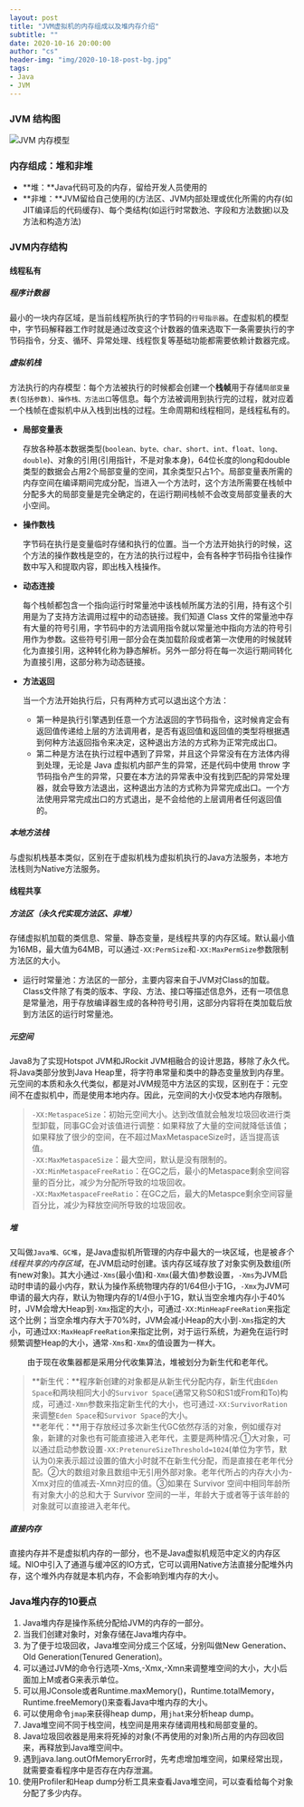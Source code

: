 ```yaml
---
layout: post
title: "JVM虚拟机的内存组成以及堆内存介绍"
subtitle: ""
date: 2020-10-16 20:00:00
author: "cs"
header-img: "img/2020-10-18-post-bg.jpg"
tags: 
- Java
- JVM
---
```


### JVM 结构图

![JVM 内存模型](https://tva1.sinaimg.cn/large/007S8ZIlgy1gjpzpp77hej30lq0pcgom.jpg)

### 内存组成：堆和非堆

* **堆：**Java代码可及的内存，留给开发人员使用的
* **非堆：**JVM留给自己使用的(方法区、JVM内部处理或优化所需的内存(如JIT编译后的代码缓存)、每个类结构(如运行时常数池、字段和方法数据)以及方法和构造方法)

### JVM内存结构

#### 线程私有

##### 程序计数器

最小的一块内存区域，是当前线程所执行的字节码的```行号指示器```。在虚拟机的模型中，字节码解释器工作时就是通过改变这个计数器的值来选取下一条需要执行的字节码指令，分支、循环、异常处理、线程恢复等基础功能都需要依赖计数器完成。

##### 虚拟机栈

方法执行的内存模型：每个方法被执行的时候都会创建一个**栈帧**用于存储```局部变量表(包括参数)、操作栈、方法出口```等信息。每个方法被调用到执行完的过程，就对应着一个栈帧在虚拟机中从入栈到出栈的过程。生命周期和线程相同，是线程私有的。

- **局部变量表**   

  存放各种基本数据类型(```boolean、byte、char、short、int、float、long、double```)、对象的引用(引用指针，不是对象本身)，64位长度的long和double类型的数据会占用2个局部变量的空间，其余类型只占1个。局部变量表所需的内存空间在编译期间完成分配，当进入一个方法时，这个方法所需要在栈帧中分配多大的局部变量是完全确定的，在运行期间栈帧不会改变局部变量表的大小空间。

- **操作数栈**  

  字节码在执行是变量临时存储和执行的位置。当一个方法开始执行的时候，这个方法的操作数栈是空的，在方法的执行过程中，会有各种字节码指令往操作数中写入和提取内容，即出栈入栈操作。

- **动态连接**  

  每个栈帧都包含一个指向运行时常量池中该栈帧所属方法的引用，持有这个引用是为了支持方法调用过程中的动态链接。我们知道 Class 文件的常量池中存有大量的符号引用，字节码中的方法调用指令就以常量池中指向方法的符号引用作为参数。这些符号引用一部分会在类加载阶段或者第一次使用的时候就转化为直接引用，这种转化称为静态解析。另外一部分将在每一次运行期间转化为直接引用，这部分称为动态链接。

- **方法返回**  

  当一个方法开始执行后，只有两种方式可以退出这个方法：

  - 第一种是执行引擎遇到任意一个方法返回的字节码指令，这时候肯定会有返回值传递给上层的方法调用者，是否有返回值和返回值的类型将根据遇到何种方法返回指令来决定，这种退出方法的方式称为正常完成出口。
  - 第二种是方法在执行过程中遇到了异常，并且这个异常没有在方法体内得到处理，无论是 Java 虚拟机内部产生的异常，还是代码中使用 throw 字节码指令产生的异常，只要在本方法的异常表中没有找到匹配的异常处理器，就会导致方法退出，这种退出方法的方式称为异常完成出口。一个方法使用异常完成出口的方式退出，是不会给他的上层调用者任何返回值的。

##### 本地方法栈

与虚拟机栈基本类似，区别在于虚拟机栈为虚拟机执行的Java方法服务，本地方法栈则为Native方法服务。

#### 线程共享

##### 方法区（永久代实现方法区、非堆）

存储虚拟机加载的类信息、常量、静态变量，是线程共享的内存区域。默认最小值为16MB，最大值为64MB，可以通过```-XX:PermSize```和```-XX:MaxPermSize```参数限制方法区的大小。

* 运行时常量池：方法区的一部分，主要内容来自于JVM对Class的加载。Class文件除了有类的版本、字段、方法、接口等描述信息外，还有一项信息是常量池，用于存放编译器生成的各种符号引用，这部分内容将在类加载后放到方法区的运行时常量池。

##### 元空间

Java8为了实现Hotspot JVM和JRockit JVM相融合的设计思路，移除了永久代。将Java类部分放到Java Heap里，将字符串常量和类中的静态变量放到内存里。元空间的本质和永久代类似，都是对JVM规范中方法区的实现，区别在于：元空间不在虚拟机中，而是使用本地内存。因此，元空间的大小仅受本地内存限制。

> ``-XX:MetaspaceSize``：初始元空间大小。达到改值就会触发垃圾回收进行类型卸载，同事GC会对该值进行调整：如果释放了大量的空间就降低该值；如果释放了很少的空间，在不超过MaxMetaspaceSize时，适当提高该值。   
> ``-XX:MaxMetaspaceSize``：最大空间，默认是没有限制的。  
> ``-XX:MinMetaspaceFreeRatio``：在GC之后，最小的Metaspace剩余空间容量的百分比，减少为分配所导致的垃圾回收。  
> ``-XX:MaxMetaspaceFreeRatio``：在GC之后，最大的Metaspce剩余空间容量百分比，减少为释放空间所导致的垃圾回收。

##### 堆

又叫做```Java堆、GC堆```，是Java虚拟机所管理的内存中最大的一块区域，也是被*各个线程共享的内存区域*，在JVM启动时创建。该内存区域存放了对象实例及数组(所有new对象)。其大小通过```-Xms```(最小值)和```-Xmx```(最大值)参数设置，```-Xms```为JVM启动时申请的最小内存，默认为操作系统物理内存的1/64但小于1G，```-Xmx```为JVM可申请的最大内存，默认为物理内存的1/4但小于1G，默认当空余堆内存小于40%时，JVM会增大Heap到```-Xmx```指定的大小，可通过```-XX:MinHeapFreeRation```来指定这个比例；当空余堆内存大于70%时，JVM会减小Heap的大小到```-Xms```指定的大小，可通过```XX:MaxHeapFreeRation```来指定比例，对于运行系统，为避免在运行时频繁调整Heap的大小，通常```-Xms```和```-Xmx```的值设置为一样大。

&nbsp;&nbsp;&nbsp;&nbsp;&nbsp;&nbsp;&nbsp;&nbsp;由于现在收集器都是采用分代收集算法，堆被划分为新生代和老年代。

> **新生代：**程序新创建的对象都是从新生代分配内存，新生代由```Eden Space```和两块相同大小的```Survivor Space```(通常又称S0和S1或From和To)构成，可通过```-Xmn```参数来指定新生代的大小，也可通过```-XX:SurvivorRation```来调整```Eden Space```和```Survivor Space```的大小。  
> **老年代：**用于存放经过多次新生代GC依然存活的对象，例如缓存对象，新建的对象也有可能直接进入老年代，主要是两种情况:①大对象，可以通过启动参数设置```-XX:PretenureSizeThreshold=1024```(单位为字节，默认为0)来表示超过设置的值大小时就不在新生代分配，而是直接在老年代分配。②大的数组对象且数组中无引用外部对象。老年代所占的内存大小为-Xmx对应的值减去-Xmn对应的值。③如果在 Survivor 空间中相同年龄所有对象大小的总和大于 Survivor 空间的一半，年龄大于或者等于该年龄的对象就可以直接进入老年代。

##### 直接内存

直接内存并不是虚拟机内存的一部分，也不是Java虚拟机规范中定义的内存区域。NIO中引入了通道与缓冲区的IO方式，它可以调用Native方法直接分配堆外内存，这个堆外内存就是本机内存，不会影响到堆内存的大小。

### Java堆内存的10要点

1. Java堆内存是操作系统分配给JVM的内存的一部分。
2. 当我们创建对象时，对象存储在Java堆内存中。
3. 为了便于垃圾回收，Java堆空间分成三个区域，分别叫做New Generation、Old Generation(Tenured Generation)。
4. 可以通过JVM的命令行选项-Xms,-Xmx,-Xmn来调整堆空间的大小，大小后面加上M或者G来表示单位。
5. 可以用JConsole或者Runtime.maxMemory()，Runtime.totalMemory，Runtime.freeMemory()来查看Java中堆内存的大小。
6. 可以使用命令``jmap``来获得heap dump，用``jhat``来分析heap dump。
7. Java堆空间不同于栈空间，栈空间是用来存储调用栈和局部变量的。
8. Java垃圾回收器是用来将死掉的对象(不再使用的对象)所占用的内存回收回来，再释放到Java堆空间中。
9. 遇到java.lang.outOfMemoryError时，先考虑增加堆空间，如果经常出现，就需要查看程序中是否存在内存泄漏。
10. 使用Profiler和Heap dump分析工具来查看Java堆空间，可以查看给每个对象分配了多少内存。
